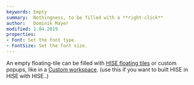 ```yaml
---
keywords: Empty
summary:  Nothingness, to be filled with a **right-click**
author:   Dominik Mayer
modified: 1.04.2019
properties:
- Font: Set the font type.
- FontSize: Set the font size. 
---
```


An empty floating-tile can be filled with [HISE floating tiles](/ui-components/floating-tiles/hise) or custom popups, like in a [Custom workspace](/working-with-hise/hise-interface/custom-workspace). (use this if you want to built HISE in HISE with HISE..)
